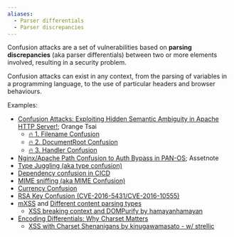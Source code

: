 ```yaml
---
aliases:
  - Parser differentials
  - Parser discrepancies
---
```

Confusion attacks are a set of vulnerabilities based on **parsing discrepancies** (aka parser differentials) between two or more elements involved, resulting in a security problem.

Confusion attacks can exist in any context, from the parsing of variables in a programming language, to the use of particular headers and browser behaviours.

Examples:
- [Confusion Attacks: Exploiting Hidden Semantic Ambiguity in Apache HTTP Server!](../../Readwise/Articles/🍊%20Orange%20Tsai%20-%20Confusion%20Attacks%20Exploiting%20Hidden%20Semantic%20Ambiguity%20in%20Apache%20HTTP%20Server!.md); Orange Tsai
	- [🔥 1. Filename Confusion](../../Readwise/Articles/🍊%20Orange%20Tsai%20-%20Confusion%20Attacks%20Exploiting%20Hidden%20Semantic%20Ambiguity%20in%20Apache%20HTTP%20Server!.md#🔥%201.%20Filename%20Confusion)
	- [🔥 2. DocumentRoot Confusion](../../Readwise/Articles/🍊%20Orange%20Tsai%20-%20Confusion%20Attacks%20Exploiting%20Hidden%20Semantic%20Ambiguity%20in%20Apache%20HTTP%20Server!.md#🔥%202.%20DocumentRoot%20Confusion)
	- [🔥 3. Handler Confusion](../../Readwise/Articles/🍊%20Orange%20Tsai%20-%20Confusion%20Attacks%20Exploiting%20Hidden%20Semantic%20Ambiguity%20in%20Apache%20HTTP%20Server!.md#🔥%203.%20Handler%20Confusion)
- [Nginx/Apache Path Confusion to Auth Bypass in PAN-OS](../../Readwise/Articles/Assetnote%20Research%20-%20NginxApache%20Path%20Confusion%20to%20Auth%20Bypass%20in%20PAN-OS.md); Assetnote
- [Type Juggling (aka type confusion)](Type%20Juggling%20(aka%20type%20confusion).md)
- [Dependency confusion in CICD](../Dev,%20scripting%20&%20OS/CICD%20security.md#^cdb482)
- [MIME sniffing (aka MIME Confusion)](MIME%20sniffing.md)
- [Currency Confusion](../../Readwise/Articles/intigriti%20-%20Hunting%20Down%20the%20Top%205%20Most%20Common%20Price%20Manipulation%20Vulnerabilities%20in%20E-Commerce%20Websites.md#^677a5f)
- [RSA Key Confusion (CVE-2016-5431/CVE-2016-10555)](JWT%20Vulnerabilities.md#RSA%20Key%20Confusion%20(CVE-2016-5431/CVE-2016-10555))
- [mXSS](../../Readwise/Articles/sonarsource.com%20-%20mXSS%20The%20Vulnerability%20Hiding%20in%20Your%20Code.md) and [Different content parsing types](../Dev,%20scripting%20&%20OS/HTML.md#Different%20content%20parsing%20types)
	- [XSS breaking context and DOMPurify by hamayanhamayan](../../Readwise/Articles/blig.one%20-%20Flatt%20Security%20XSS%20Challenge%20-%20Writeup.md#XSS%20breaking%20context%20and%20DOMPurify%20by%20hamayanhamayan)
- [Encoding Differentials: Why Charset Matters](../../Readwise/Articles/sonarsource.com%20-%20Encoding%20Differentials%20Why%20Charset%20Matters.md)
	- [XSS with Charset Shenanigans by kinugawamasato - w/ strellic](../../Readwise/Articles/blig.one%20-%20Flatt%20Security%20XSS%20Challenge%20-%20Writeup.md#XSS%20with%20Charset%20Shenanigans%20by%20kinugawamasato%20-%20w/%20strellic)